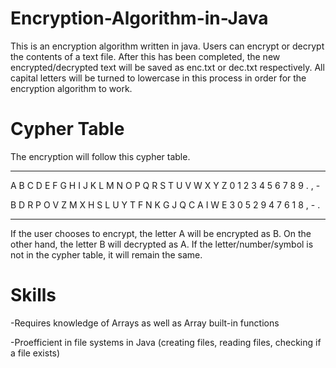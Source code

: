 # Encryption-Algorithm-in-Java
This is an encryption algorithm written in java. Users can encrypt or decrypt the contents of a text file. After this has been completed, the new encrypted/decrypted text will be saved as enc.txt or dec.txt respectively. All capital letters will be turned to lowercase in this process in order for the encryption algorithm to work. 

# Cypher Table
The encryption will follow this cypher table.

---------------------------------------

A	B	C	D	E	F	G	H	I	J	K	L	M	N	O	P	Q	R	S	T U	V W	X	Y	Z	0	1	2	3	4	5	6	7	8	9	.	,	-

B	D	R	P	O	V	Z	M	X	H	S	L	U	Y	T	F	N	K	G	J Q C A I W E 3 0 5 2 9 4 7 6 1 8 , - .

--------------------------------------

If the user chooses to encrypt, the letter A will be encrypted as B. On the other hand, the letter B will decrypted as A. If the letter/number/symbol is not in the cypher table, it will remain the same. 

# Skills 
-Requires knowledge of Arrays as well as Array built-in functions

-Proefficient in file systems in Java (creating files, reading files, checking if a file exists)

